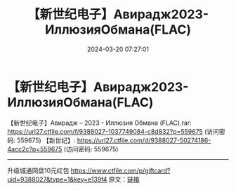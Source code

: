 ﻿---
title: 【新世纪电子】Авирадж2023-ИллюзияОбмана(FLAC)
date: 2024-03-20 07:27:01
categories: 古典音乐、新世纪、纯音雅乐
tags: 纯音雅乐
---
# 【新世纪电子】Авирадж2023-ИллюзияОбмана(FLAC)

【新世纪电子】Авирадж – 2023 - Иллюзия Обмана
(FLAC).rar: https://url27.ctfile.com/f/9388027-1037749084-c8d832?p=559675
(访问密码: 559675)
【新世纪】: https://url27.ctfile.com/d/9388027-50274186-4acc2c?p=559675
(访问密码: 559675)
**************************
升级城通网盘10元红包 https://www.ctfile.com/p/giftcard?uid=9388027&type=1&key=e139f4
原文：[链接](https://blog.sina.com.cn/s/blog_1647c7e76010314sj.html)